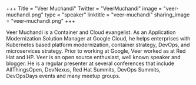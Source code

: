 +++
Title = "Veer Muchandi"
Twitter = "VeerMuchandi"
image = "veer-muchandi.png"
type = "speaker"
linktitle = "veer-muchandi"
sharing_image = "veer-muchandi.png"
+++

Veer Muchandi is a Container and Cloud evangelist. As an Application Modernization Solution Manager at Google Cloud, he helps enterprises with Kubernetes based platform modernization, container strategy, DevOps, and microservices strategy. Prior to working at Google, Veer worked as at Red Hat and HP. Veer is an open source enthusiast, well known speaker and blogger. He is a regular presenter at several conferences that include AllThingsOpen, DevNexus, Red Hat Summits, DevOps Summits, DevOpsDays events and many meetup groups.
